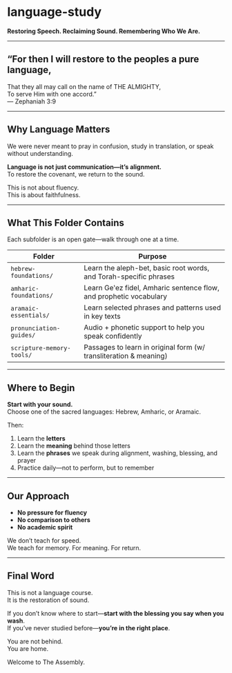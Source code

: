 # language-study  
**Restoring Speech. Reclaiming Sound. Remembering Who We Are.**

---

## “For then I will restore to the peoples a pure language,  
That they all may call on the name of THE ALMIGHTY,  
To serve Him with one accord.”  
— Zephaniah 3:9

---

## Why Language Matters

We were never meant to pray in confusion, study in translation, or speak without understanding.

**Language is not just communication—it’s alignment.**  
To restore the covenant, we return to the sound.

This is not about fluency.  
This is about faithfulness.

---

## What This Folder Contains

Each subfolder is an open gate—walk through one at a time.

| Folder | Purpose |
|--------|---------|
| `hebrew-foundations/` | Learn the aleph-bet, basic root words, and Torah-specific phrases  
| `amharic-foundations/` | Learn Geʽez fidel, Amharic sentence flow, and prophetic vocabulary  
| `aramaic-essentials/` | Learn selected phrases and patterns used in key texts  
| `pronunciation-guides/` | Audio + phonetic support to help you speak confidently  
| `scripture-memory-tools/` | Passages to learn in original form (w/ transliteration & meaning)

---

## Where to Begin

**Start with your sound.**  
Choose one of the sacred languages: Hebrew, Amharic, or Aramaic.

Then:

1. Learn the **letters**  
2. Learn the **meaning** behind those letters  
3. Learn the **phrases** we speak during alignment, washing, blessing, and prayer  
4. Practice daily—not to perform, but to remember

---

## Our Approach

- **No pressure for fluency**  
- **No comparison to others**  
- **No academic spirit**

We don’t teach for speed.  
We teach for memory. For meaning. For return.

---

## Final Word

This is not a language course.  
It is the restoration of sound.

If you don’t know where to start—**start with the blessing you say when you wash**.  
If you’ve never studied before—**you’re in the right place**.

You are not behind.  
You are home.

Welcome to The Assembly.
